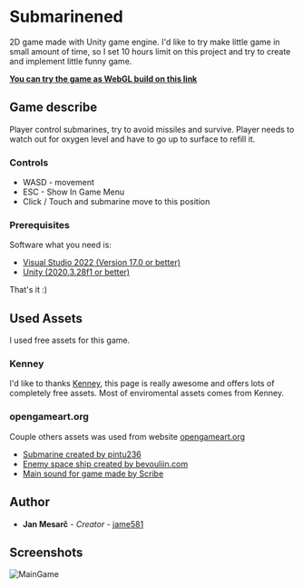 # Submarinened
2D game made with Unity game engine. I'd like to try make little game in small amount of time, so I set 10 hours limit on this project and try to create and implement little funny game.


**[You can try the game as WebGL build on this link](https://jame581.itch.io/submarinened)**

## Game describe

Player control submarines, try to avoid missiles and survive. Player needs to watch out for oxygen level and have to go up to surface to refill it.

### Controls

* WASD - movement
* ESC - Show In Game Menu
* Click / Touch and submarine move to this position

### Prerequisites

Software what you need is:

* [Visual Studio 2022 (Version 17.0 or better)](https://visualstudio.microsoft.com/)
* [Unity (2020.3.28f1 or better)](https://unity.com/download)

That's it :)

## Used Assets

I used free assets for this game.

### Kenney
I'd like to thanks [Kenney](https://kenney.nl/), this page is really awesome and offers lots of completely free assets. Most of enviromental assets comes from Kenney.

### opengameart.org

Couple others assets was used from website [opengameart.org](https://opengameart.org/)

* [Submarine created by pintu236](https://opengameart.org/content/2d-arts-for-submarine-sidescroller)
* [Enemy space ship created by bevouliin.com](https://opengameart.org/content/little-spaceship-game-character)
* [Main sound for game made by Scribe](https://opengameart.org/content/submarine-game-music)

## Author

* **Jan Mesarč** - *Creator* - [jame581](https://jame581.azurewebsites.net/)

## Screenshots
![MainGame](https://user-images.githubusercontent.com/21112138/152004678-51b74890-ae5b-4bae-b215-1173dce031e8.png)


